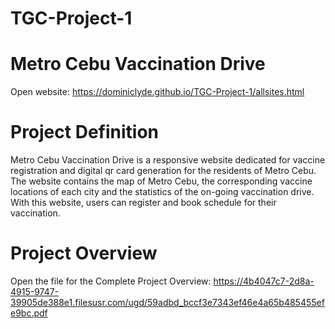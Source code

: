 # TGC-Project-1
# Metro Cebu Vaccination Drive
Open website: https://dominiclyde.github.io/TGC-Project-1/allsites.html

# Project Definition
Metro Cebu Vaccination Drive is a responsive website dedicated for vaccine registration and digital qr card generation for the residents of Metro Cebu. The website contains the map of Metro Cebu, the corresponding vaccine locations of each city and the statistics of the on-going vaccination drive. With this website, users can register and book schedule for their vaccination.
# Project Overview
Open the file for the Complete Project Overview:
https://4b4047c7-2d8a-4915-9747-39905de388e1.filesusr.com/ugd/59adbd_bccf3e7343ef46e4a65b485455efe9bc.pdf
